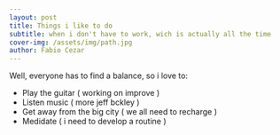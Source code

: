 ```yaml
---
layout: post
title: Things i like to do 
subtitle: when i don't have to work, wich is actually all the time
cover-img: /assets/img/path.jpg
author: Fabio Cezar
---
```




Well, everyone has to find a balance, so i love to:
- Play the guitar ( working on improve )
- Listen music ( more jeff bckley )
- Get away from the big city ( we all need to recharge )
- Medidate ( i need to develop a routine )
